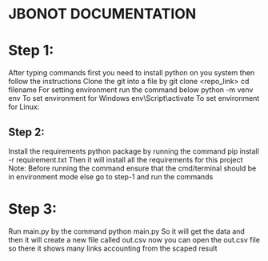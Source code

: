 # JBONOT DOCUMENTATION 

# Step 1:

After typing commands first you need to install python on you system then follow the instructions 
Clone the git into a file by
git clone <repo_link>
cd filename
For setting environment run the command below 
python -m venv env
To set environment for Windows
env\Script\activate
To set environment for Linux:

## Step 2:

Install the requirements python package by running the command 
pip install -r requirement.txt
Then it will install all the requirements for this project 
Note: Before running the command ensure that the cmd/terminal should be in environment mode else go to step-1 and run the commands

# Step 3:

Run main.py by  the command  python main.py
So it will get the data and then it will create a new file called out.csv now you can open the out.csv file so there it shows many links accounting from the scaped result   
